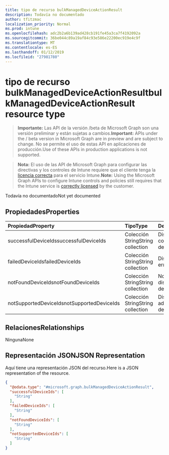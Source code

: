 ```yaml
---
title: tipo de recurso bulkManagedDeviceActionResult
description: Todavía no documentado
author: tfitzmac
localization_priority: Normal
ms.prod: intune
ms.openlocfilehash: adc2b2a6b139ad428cb191fe45a3ca7f4192092a
ms.sourcegitcommit: 36be044c89a19af84c93e586e22200ec919e4c9f
ms.translationtype: MT
ms.contentlocale: es-ES
ms.lasthandoff: 01/12/2019
ms.locfileid: "27981780"
---
```

# <a name="bulkmanageddeviceactionresult-resource-type"></a><span data-ttu-id="2becb-103">tipo de recurso bulkManagedDeviceActionResult</span><span class="sxs-lookup"><span data-stu-id="2becb-103">bulkManagedDeviceActionResult resource type</span></span>

> <span data-ttu-id="2becb-104">**Importante:** Las API de la versión /beta de Microsoft Graph son una versión preliminar y están sujetas a cambios.</span><span class="sxs-lookup"><span data-stu-id="2becb-104">**Important:** APIs under the / beta version in Microsoft Graph are in preview and are subject to change.</span></span> <span data-ttu-id="2becb-105">No se permite el uso de estas API en aplicaciones de producción.</span><span class="sxs-lookup"><span data-stu-id="2becb-105">Use of these APIs in production applications is not supported.</span></span>

> <span data-ttu-id="2becb-106">**Nota:** El uso de las API de Microsoft Graph para configurar las directivas y los controles de Intune requiere que el cliente tenga la [licencia correcta](https://go.microsoft.com/fwlink/?linkid=839381) para el servicio Intune.</span><span class="sxs-lookup"><span data-stu-id="2becb-106">**Note:** Using the Microsoft Graph APIs to configure Intune controls and policies still requires that the Intune service is [correctly licensed](https://go.microsoft.com/fwlink/?linkid=839381) by the customer.</span></span>

<span data-ttu-id="2becb-107">Todavía no documentado</span><span class="sxs-lookup"><span data-stu-id="2becb-107">Not yet documented</span></span>
## <a name="properties"></a><span data-ttu-id="2becb-108">Propiedades</span><span class="sxs-lookup"><span data-stu-id="2becb-108">Properties</span></span>
|<span data-ttu-id="2becb-109">Propiedad</span><span class="sxs-lookup"><span data-stu-id="2becb-109">Property</span></span>|<span data-ttu-id="2becb-110">Tipo</span><span class="sxs-lookup"><span data-stu-id="2becb-110">Type</span></span>|<span data-ttu-id="2becb-111">Descripción</span><span class="sxs-lookup"><span data-stu-id="2becb-111">Description</span></span>|
|:---|:---|:---|
|<span data-ttu-id="2becb-112">successfulDeviceIds</span><span class="sxs-lookup"><span data-stu-id="2becb-112">successfulDeviceIds</span></span>|<span data-ttu-id="2becb-113">Colección String</span><span class="sxs-lookup"><span data-stu-id="2becb-113">String collection</span></span>|<span data-ttu-id="2becb-114">Dispositivos correctos</span><span class="sxs-lookup"><span data-stu-id="2becb-114">Successful devices</span></span>|
|<span data-ttu-id="2becb-115">failedDeviceIds</span><span class="sxs-lookup"><span data-stu-id="2becb-115">failedDeviceIds</span></span>|<span data-ttu-id="2becb-116">Colección String</span><span class="sxs-lookup"><span data-stu-id="2becb-116">String collection</span></span>|<span data-ttu-id="2becb-117">Dispositivos con errores</span><span class="sxs-lookup"><span data-stu-id="2becb-117">Failed devices</span></span>|
|<span data-ttu-id="2becb-118">notFoundDeviceIds</span><span class="sxs-lookup"><span data-stu-id="2becb-118">notFoundDeviceIds</span></span>|<span data-ttu-id="2becb-119">Colección String</span><span class="sxs-lookup"><span data-stu-id="2becb-119">String collection</span></span>|<span data-ttu-id="2becb-120">No se encontraron dispositivos</span><span class="sxs-lookup"><span data-stu-id="2becb-120">Not found devices</span></span>|
|<span data-ttu-id="2becb-121">notSupportedDeviceIds</span><span class="sxs-lookup"><span data-stu-id="2becb-121">notSupportedDeviceIds</span></span>|<span data-ttu-id="2becb-122">Colección String</span><span class="sxs-lookup"><span data-stu-id="2becb-122">String collection</span></span>|<span data-ttu-id="2becb-123">Dispositivos no admitidos</span><span class="sxs-lookup"><span data-stu-id="2becb-123">Not supported devices</span></span>|

## <a name="relationships"></a><span data-ttu-id="2becb-124">Relaciones</span><span class="sxs-lookup"><span data-stu-id="2becb-124">Relationships</span></span>
<span data-ttu-id="2becb-125">Ninguna</span><span class="sxs-lookup"><span data-stu-id="2becb-125">None</span></span>
## <a name="json-representation"></a><span data-ttu-id="2becb-126">Representación JSON</span><span class="sxs-lookup"><span data-stu-id="2becb-126">JSON Representation</span></span>
<span data-ttu-id="2becb-127">Aquí tiene una representación JSON del recurso.</span><span class="sxs-lookup"><span data-stu-id="2becb-127">Here is a JSON representation of the resource.</span></span>
<!-- {
  "blockType": "resource",
  "@odata.type": "microsoft.graph.bulkManagedDeviceActionResult"
}
-->
``` json
{
  "@odata.type": "#microsoft.graph.bulkManagedDeviceActionResult",
  "successfulDeviceIds": [
    "String"
  ],
  "failedDeviceIds": [
    "String"
  ],
  "notFoundDeviceIds": [
    "String"
  ],
  "notSupportedDeviceIds": [
    "String"
  ]
}
```





